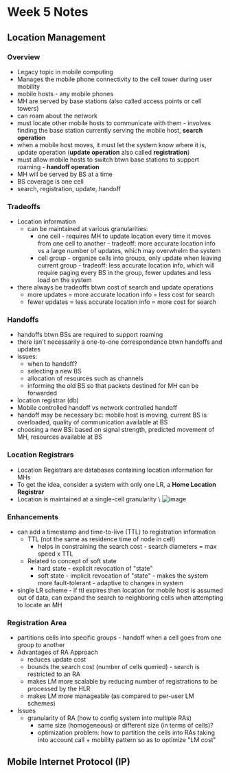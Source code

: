 # Week 5 Notes

## Location Management
### Overview
* Legacy topic in mobile computing
* Manages the mobile phone connectivity to the cell tower during user mobility
* mobile hosts - any mobile phones
* MH are served by base stations (also called access points or cell towers)
* can roam about the network
* must locate other mobile hosts to communicate with them - involves finding the base station currently serving the mobile host, **search operation**
* when a mobile host moves, it must let the system know where it is, update operation (**update operation** also called **registration**)
* must allow mobile hosts to switch btwn base stations to support roaming - **handoff operation**
* MH will be served by BS at a time
* BS coverage is one cell
* search, registration, update, handoff 
### Tradeoffs
* Location information
   * can be maintained at various granularities:
     * one cell - requires MH to update location every time it moves from one cell to another - tradeoff: more accurate location info vs a large number of updates, which may overwhelm the system
     * cell group - organize cells into groups, only update when leaving current group - tradeoff: less accurate location info, which will require paging every BS in the group, fewer updates and less load on the system
* there always be tradeoffs btwn cost of search and update operations
   * more updates = more accurate location info = less cost for search
   * fewer updates  = less accurate location info = more cost for search
### Handoffs
* handoffs btwn BSs are required to support roaming
* there isn't necessarily a one-to-one correspondence btwn handoffs and updates
* issues:
   * when to handoff?
   * selecting a new BS
   * allocation of resources such as channels
   * informing the old BS so that packets destined for MH can be forwarded
* location registrar (db) 
* Mobile controlled handoff vs network controlled handoff
* handoff may be necessary bc: mobile host is moving, current BS is overloaded, quality of communication available at BS
* choosing a new BS: based on signal strength, predicted movement of MH, resources available at BS
### Location Registrars
* Location Registrars are databases containing location information for MHs
* To get the idea, consider a system with only one LR, a **Home Location Registrar**
* Location is maintained at a single-cell granularity \ 
![image](https://user-images.githubusercontent.com/17733481/156081169-d61834ae-9e76-4da5-8fb3-63a75f72ceab.png)
### Enhancements
* can add a timestamp and time-to-live (TTL) to registration information
   * TTL (not the same as residence time of node in cell)
     * helps in constraining the search cost - search diameters = max speed x TTL
   * Related to concept of soft state
     * hard state - explicit revocation of "state"
     * soft state - implicit revocation of "state" - makes the system more fault-tolerant - adaptive to changes in system
* single LR scheme - if ttl expires then location for mobile host is assumed out of data, can expand the search to neighboring cells when attempting to locate an MH  
### Registration Area
* partitions cells into specific groups - handoff when a cell goes from one group to another
* Advantages of RA Approach
   * reduces update cost
   * bounds the search cost (number of cells queried) - search is restricted to an RA
   * makes LM more scalable by reducing number of registrations to be processed by the HLR
   * makes LM more manageable (as compared to per-user LM schemes)
* Issues
   * granularity of RA (how to config system into multiple RAs)
     * same size (homogeneous) or different size (in terms of cells)?
     * optimization problem: how to partition the cells into RAs taking into account call + mobility pattern so as to optimize "LM cost"
## Mobile Internet Protocol (IP)
